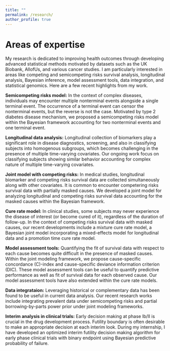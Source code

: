 ```yaml
---
title: ""
permalink: /research/
author_profile: true
---
```


# Areas of expertise
My research is dedicated to improving health outcomes through developing advanced statistical methods motivated by datasets such as the UK Biobank, AllofUs, and various cancer studies. 
I am particularly interested in areas like competing and semicompeting risks survival analysis, longitudinal analysis, Bayesian inference, model assessment tools, data integration, and statistical genomics. 
Here are a few recent highlights from my work.

**Semicompeting risks model:** In the context of complex diseases, individuals may encounter multiple nonterminal events alongside a single terminal event. 
The occurrence of a terminal event can censor the nonterminal events, but the reverse is not the case. 
Motivated by type 2 diabetes disease mechanism, we proposed a semicompeting risks model within the Bayesian framework accounting for two nonterminal events and one terminal event.

**Longitudinal data analysis:** Longitudinal collection of biomarkers play a significant role in disease diagnostics, screening, and also in classifying subjects into homogenous subgroups, which 
becomes challenging in the presence of multiple time-varying covariates. Our ongoing work focus on classifying subjects showing similar behavior accounting for 
complex nature of multiple time-varying covariates.

**Joint model with competing risks:** In medical studies, longitudinal biomarker and competing risks survival data are collected simultaneously along with other covariates. 
It is common to encounter competering risks survival data with partially masked causes. We developed a joint model for analyzing longitudinal and competing risks survival data 
accounting for the masked causes within the Bayesian framework.

**Cure rate model:** In clinical studies, some subjects may never experience the disease of interest (or become cured of it), regardless of the duration of follow-up. 
In the context of competing risks survival data with masked causes, our recent developments include a mixture cure rate model, a Bayesian joint model 
incorporating a mixed-effects model for longitudinal data and a promotion time cure rate model.

**Model assessment tools:** Quantifying the fit of survival data with respect to each cause becomes quite difficult in the presence of masked causes. Within the joint modeling framework, 
we propose cause-specific concordance (C)-index and cause-specific deviance information criterion (DIC). These model assessment tools can be useful to quantify predictive performance 
as well as fit of survival data for each observed cause. Our model assessment tools have also extended within the cure rate models.

**Data integrataion:** Leveraging historical or complementary data has been found to be useful in current data analysis. Our recent research works include integrating prevalent data 
under semicompeting risks and partial borrowing-by-parts power prior under joint modeling frameworks.

**Interim analysis in clinical trials:** Early decision making at phase Ib/II is crucial in the drug development
process. Futility boundary is often desirable to make an appropriate decision at each interim look. During my internship, 
I have developed an optimized interim futility decision making algorithm for early phase clinical trials with binary endpoint using Bayesian 
predictive probability of failure.

